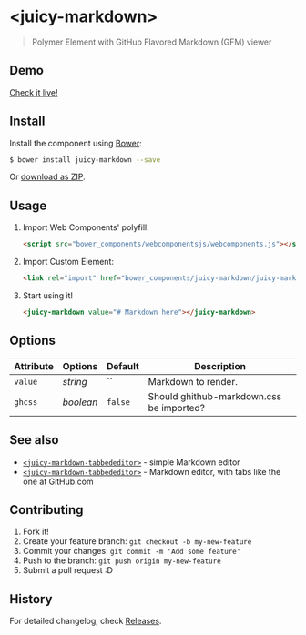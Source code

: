 # &lt;juicy-markdown&gt;

> Polymer Element with GitHub Flavored Markdown (GFM) viewer

## Demo

[Check it live!](http://Juicy.github.io/juicy-markdown)

## Install

Install the component using [Bower](http://bower.io/):

```sh
$ bower install juicy-markdown --save
```

Or [download as ZIP](https://github.com/Juicy/juicy-markdown/archive/polymer_1.0.zip).

## Usage

1. Import Web Components' polyfill:

    ```html
    <script src="bower_components/webcomponentsjs/webcomponents.js"></script>
    ```

2. Import Custom Element:

    ```html
    <link rel="import" href="bower_components/juicy-markdown/juicy-markdown.html">
    ```

3. Start using it!

    ```html
    <juicy-markdown value="# Markdown here"></juicy-markdown>
    ```

## Options

Attribute | Options  | Default | Description
---       | ---      | ---     | ---
`value`   | *string* | ``      | Markdown to render.
`ghcss`   | *boolean* | `false` | Should ghithub-markdown.css be imported?

## See also

 - [`<juicy-markdown-tabbededitor>`](https://github.com/Juicy/juicy-markdown-editor) - simple Markdown editor
 - [`<juicy-markdown-tabbededitor>`](https://github.com/Juicy/juicy-markdown-tabbededitor) - Markdown editor, with tabs like the one at GitHub.com

## Contributing

1. Fork it!
2. Create your feature branch: `git checkout -b my-new-feature`
3. Commit your changes: `git commit -m 'Add some feature'`
4. Push to the branch: `git push origin my-new-feature`
5. Submit a pull request :D

## History

For detailed changelog, check [Releases](https://github.com/Juicy/juicy-markdown/releases).
